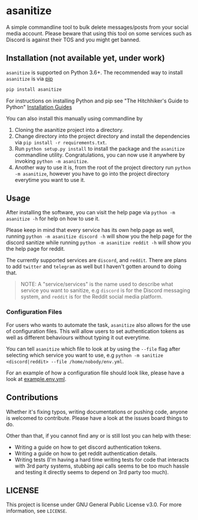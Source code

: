 # asanitize
A simple commandline tool to bulk delete messages/posts from your social media account. Please beware that using this tool on some services such as Discord is against their TOS and you might get banned.

## Installation (not available yet, under work)
`asanitize` is supported on Python 3.6+. The recommended way to install `asanitize` is via [pip](https://pypi.org/project/pip/)

```bash
pip install asanitize
```

For instructions on installing Python and pip see "The Hitchhiker's Guide to Python" [Installation Guides](https://docs.python-guide.org/starting/installation/)

You can also install this manually using commandline by

1. Cloning the asanitize project into a directory.
2. Change directory into the project directory and install the dependencies via `pip install -r requirements.txt`.
3. Run `python setup.py install` to install the package and the `asanitize` commandline utility. Congratulations, you can now use it anywhere by invoking `python -m asanitize`.
4. Another way to use it is, from the root of the project directory run `python -m asanitize`, however you have to go into the project directory everytime you want to use it. 

## Usage
After installing the software, you can visit the help page via `python -m asanitize -h` for help on how to use it. 

Please keep in mind that every service has its own help page as well, running `python -m asanitize discord -h` will show you the help page for the discord sanitize while running `python -m asanitize reddit -h` will show you the help page for reddit.

The currently supported services are `discord`, and `reddit`. There are plans to add `twitter` and `telegram` as well but I haven't gotten around to doing that.

> NOTE: A "service/services" is the name used to describe what service you want to sanitize, e.g `discord` is for the Discord messaging system, and `reddit` is for the Reddit social media platform.

### Configuration Files
For users who wants to automate the task, `asanitize` also allows for the use of configuration files. This will allow users to set authentication tokens as well as different behaviours without typing it out everytime.

You can tell `asanitize` which file to look at by using the `--file` flag after selecting which service you want to use, e.g `python -m sanitize <discord|reddit> --file /home/nobody/env.yml`.

For an example of how a configuration file should look like, please have a look at [example.env.yml](./example.env.yml).

## Contributions
Whether it's fixing typos, writing documentations or pushing code, anyone is welcomed to contribute. Please have a look at the issues board things to do.

Other than that, if you cannot find any or is still lost you can help with these:

- Writing a guide on how to get discord authentication tokens.
- Writing a guide on how to get reddit authentication details.
- Writing tests (I'm having a hard time writing tests for code that interacts with 3rd party systems, stubbing api calls seems to be too much hassle and testing it directly seems to depend on 3rd party too much).

## LICENSE
This project is license under GNU General Public License v3.0. For more information, see `LICENSE`.
